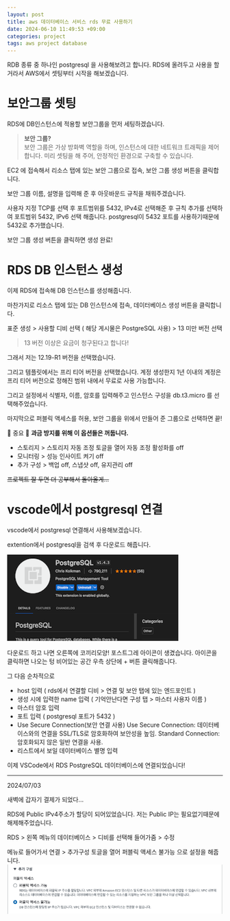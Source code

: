```yaml
---
layout: post
title: aws 데이터베이스 서비스 rds 무료 사용하기
date: 2024-06-10 11:49:53 +09:00
categories: project
tags: aws project database
---
```


RDB 종류 중 하나인 postgresql 을 사용해보려고 합니다. RDS에 올려두고 사용을 할 거라서 AWS에서 셋팅부터 시작을 해보겠습니다.

# 보안그룹 셋팅
RDS에 DB인스턴스에 적용할 보안그룹을 먼저 세팅하겠습니다. 
> <b>보안 그룹?</b><br>보안 그룹은 가상 방화벽 역할을 하며, 인스턴스에 대한 네트워크 트래픽을 제어합니다. 미리 셋팅을 해 주어, 안정적인 환경으로 구축할 수 있습니다.

EC2 에 접속해서 리소스 탭에 있는 보안 그룹으로 접속, 보안 그룹 생성 버튼을 클릭합니다.

보안 그룹 이름, 설명을 입력해 준 후 아웃바운드 규칙을 채워주겠습니다.

사용자 지정 TCP를 선택 후 포트범위를 5432, IPv4로 선택해준 후 규칙 추가를 선택하여 포트범위 5432, IPv6 선택 해줍니다. postgresql이 5432 포트를 사용하기때문에 5432로 추가했습니다. 

보안 그룹 생성 버튼을 클릭하면 생성 완료!

# RDS DB 인스턴스 생성
이제 RDS에 접속해 DB 인스턴스를 생성해줍니다.

마찬가지로 리소스 탭에 있는 DB 인스턴스에 접속, 데이터베이스 생성 버튼을 클릭합니다.

표준 생성 > 사용할 디비 선택 ( 해당 게시물은 PostgreSQL 사용) > 13 미만 버전 선택

> 13 버전 이상은 요금이 청구된다고 합니다!

그래서 저는 12.19-R1 버전을 선택했습니다.

그리고 템플릿에서는 프리 티어 버전을 선택했습니다. 계정 생성한지 1년 이내의 계정은 프리 티어 버전으로 정해진 범위 내에서 무료로 사용 가능합니다.

그리고 설정에서 식별자, 이름, 암호를 입력해주고 인스턴스 구성을 db.t3.micro 를 선택해주었습니다.

마지막으로 퍼블릭 액세스를 허용, 보안 그룹을 위에서 만들어 준 그룹으로 선택하면 끝!

🚨 중요 🚨
<b>과금 방지를 위해 이 옵션들은 꺼둡니다.</b>
- 스토리지 > 스토리지 자동 조정 토글을 열어 자동 조정 활성화를 off
- 모니터링 > 성능 인사이트 켜기 off
- 추가 구성 > 백업 off, 스냅샷 off, 유지관리 off

~~프로젝트 잘 두면 더 공부해서 돌아올게...~~

# vscode에서 postgresql 연결
vscode에서 postgresql 연결해서 사용해보겠습니다.

extention에서 postgresql을 검색 후 다운로드 해줍니다.

![postgresql](/assets/images/2024-06-10/extention-postgre.png)

다운로드 하고 나면 오른쪽에 코끼리모양! 포스트그레 아이콘이 생겼습니다. 아이콘을 클릭하면 나오는 텅 비어있는 공간 우측 상단에 + 버튼 클릭해줍니다.

그 다음 순차적으로
- host 입력 ( rds에서 연결할 디비 > 연결 및 보안 탭에 있는 엔드포인트 )
- 생성 시에 입력한 name 입력 ( 기억안난다면 구성 탭 > 마스터 사용자 이름 )
- 마스터 암호 입력 
- 포트 입력 ( postgresql 포트가 5432 )
- Use Secure Connection(보안 연결 사용)
Use Secure Connection: 데이터베이스와의 연결을 SSL/TLS로 암호화하여 보안성을 높임.
Standard Connection: 암호화되지 않은 일반 연결을 사용.
- 리스트에서 보일 데이터베이스 별명 입력 

이제 VSCode에서 RDS PostgreSQL 데이터베이스에 연결되었습니다!


---
2024/07/03

새벽에 갑자기 결제가 되었다...

RDS에 Public IPv4주소가 할당이 되어있었습니다. 저는 Public IP는 필요없기때문에 해제해주었습니다.


RDS > 왼쪽 메뉴의 데이터베이스 > 디비를 선택해 들어가줌 > 수정 

메뉴로 들어가서 연결 > 추가구성 토글을 열어 퍼블릭 액세스 불가능 으로 설정을 해줍니다.
![](/assets/images/2024-06-10/aws-setting.png)
